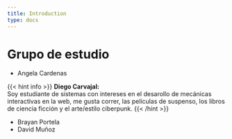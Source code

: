 ```yaml
---
title: Introduction
type: docs
---
```


# Grupo de estudio
- Angela Cardenas

{{< hint info >}}
**Diego Carvajal:**  
Soy estudiante de sistemas con intereses en el desarollo de mecánicas interactivas en la web, me gusta correr, las películas de suspenso, los libros de ciencia ficción y el arte/estilo ciberpunk.
{{< /hint >}}
- Brayan Portela
- David Muñoz